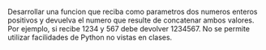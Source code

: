 Desarrollar una funcion que reciba como parametros dos numeros enteros positivos y devuelva el numero que resulte de concatenar ambos valores. Por ejemplo, si recibe
1234 y 567 debe devolver 1234567. No se permite utilizar facilidades de Python no vistas en clases.